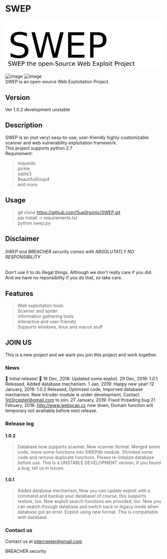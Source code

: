 # SWEP
![image](swep.jpg)<br><br>
![image](https://img.shields.io/badge/Python-2.7-blue.svg?style=flat-square&logo=python)
![image](https://img.shields.io/badge/license-MIT-lightgreen.svg?style=flat-square)<br>
SWEP is an open-source Web Exploitation Project.
## Version
Ver 1.0.2 development unstable
## Description
SWEP is an (not very) easy-to-use, user-friendly highly-customizable scanner and web vulnerability exploitation framework.<br>
This project supports python 2.7<br>
Requirement:<br>
> requests<br>
> pickie<br>
> sqlite3<br>
> BeautifulSoup4<br>
and more.<br>
## Usage
> git clone https://github.com/Sup0rsonic/SWEP.git<br>
> pip install -r requirements.txt<br>
> python swep.py
## Disclaimer
###### SWEP and BREACHER security comes with ABSOLUTATLY NO RESPONSIBILITY<br>
Don't use it to do illegal things. Although we don't really care if you did.<br>
And we have no reponsibility if you do that, so take care.<br>
## Features
> Web exploitation tools</br>
> Scanner and spider</br>
> Information gathering tools</br>
> Interactive and user-friendly</br>
> Supports windows, linux and macos stuff</br>
## JOIN US
This is a new project and we want you join this project and work together.
### News
:tada: Initial release! :tada: 
18 Dec, 2018: Updated some exploit. 
29 Dec, 2018: 1.0.1 Released, Added database mechanism. 
1 Jan, 2019: Happy new year! 
12 January, 2019: 1.0.2 Released, Optimzed code, Imporved database mechanism. 
                  New intruder module is under development, Contact <1nt3rcepter@gmail.com> to join. 
27 January, 2019: Fixed threading bug 
21 Febuary, 2019: <http://www.webscan.cc> now down, Domain function will temporary not availiable before next release. 
### Release log
#### 1.0.2
> Database now supports scanner. 
> New scanner format. 
> Merged some code, move some functions into SWEPdb module. 
> Shrinked some code and remove duplicate functions. 
> Please re-initalize database before use. 
> This is a UNSTABLE DEVELOPMENT version, If you found a bug, tell us in issues. 
#### 1.0.1
> Added database mechanism, Now you can update exploit with a command and backup your database! of course, this supports restore, too. 
> New exploit search functions are provided, too. Now you can search through database and switch back to legacy mode when database got an error. 
> Exploit using new format. This is compatiable with database. 
### Contact us
Contact us at <intercepter@gmail.com>

BREACHER security
